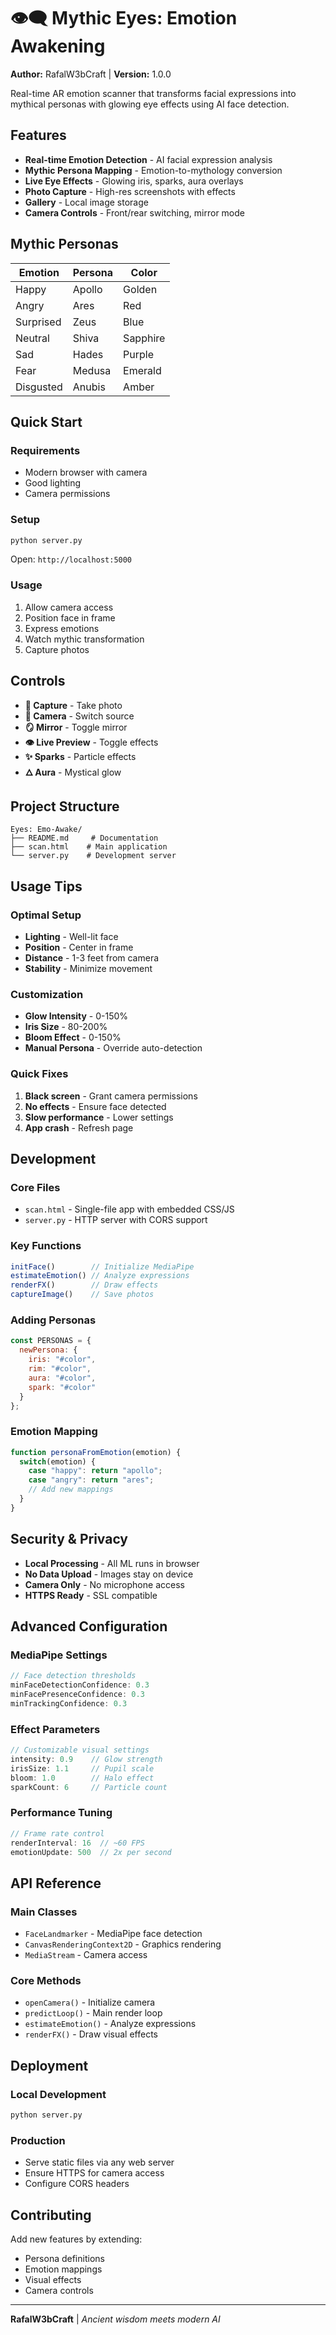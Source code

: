 # 👁️‍🗨️ Mythic Eyes: Emotion Awakening

**Author:** RafalW3bCraft | **Version:** 1.0.0

Real-time AR emotion scanner that transforms facial expressions into mythical personas with glowing eye effects using AI face detection.

## Features

- **Real-time Emotion Detection** - AI facial expression analysis
- **Mythic Persona Mapping** - Emotion-to-mythology conversion
- **Live Eye Effects** - Glowing iris, sparks, aura overlays
- **Photo Capture** - High-res screenshots with effects
- **Gallery** - Local image storage
- **Camera Controls** - Front/rear switching, mirror mode

## Mythic Personas

| Emotion | Persona | Color |
|---------|---------|-------|
| Happy | Apollo | Golden |
| Angry | Ares | Red |
| Surprised | Zeus | Blue |
| Neutral | Shiva | Sapphire |
| Sad | Hades | Purple |
| Fear | Medusa | Emerald |
| Disgusted | Anubis | Amber |

## Quick Start

### Requirements
- Modern browser with camera
- Good lighting
- Camera permissions

### Setup
```bash
python server.py
```
Open: `http://localhost:5000`

### Usage
1. Allow camera access
2. Position face in frame
3. Express emotions
4. Watch mythic transformation
5. Capture photos

## Controls

- **📸 Capture** - Take photo
- **🔁 Camera** - Switch source
- **🪞 Mirror** - Toggle mirror
- **👁️ Live Preview** - Toggle effects
- **✨ Sparks** - Particle effects
- **🜂 Aura** - Mystical glow

## Project Structure

```
Eyes: Emo-Awake/
├── README.md     # Documentation
├── scan.html    # Main application
└── server.py    # Development server
```

## Usage Tips

### Optimal Setup
- **Lighting** - Well-lit face
- **Position** - Center in frame
- **Distance** - 1-3 feet from camera
- **Stability** - Minimize movement

### Customization
- **Glow Intensity** - 0-150%
- **Iris Size** - 80-200%
- **Bloom Effect** - 0-150%
- **Manual Persona** - Override auto-detection

### Quick Fixes
1. **Black screen** - Grant camera permissions
2. **No effects** - Ensure face detected
3. **Slow performance** - Lower settings
4. **App crash** - Refresh page

## Development

### Core Files
- `scan.html` - Single-file app with embedded CSS/JS
- `server.py` - HTTP server with CORS support

### Key Functions
```javascript
initFace()        // Initialize MediaPipe
estimateEmotion() // Analyze expressions
renderFX()        // Draw effects
captureImage()    // Save photos
```

### Adding Personas
```javascript
const PERSONAS = {
  newPersona: {
    iris: "#color",
    rim: "#color", 
    aura: "#color",
    spark: "#color"
  }
};
```

### Emotion Mapping
```javascript
function personaFromEmotion(emotion) {
  switch(emotion) {
    case "happy": return "apollo";
    case "angry": return "ares";
    // Add new mappings
  }
}
```

## Security & Privacy

- **Local Processing** - All ML runs in browser
- **No Data Upload** - Images stay on device
- **Camera Only** - No microphone access
- **HTTPS Ready** - SSL compatible

## Advanced Configuration

### MediaPipe Settings
```javascript
// Face detection thresholds
minFaceDetectionConfidence: 0.3
minFacePresenceConfidence: 0.3
minTrackingConfidence: 0.3
```

### Effect Parameters
```javascript
// Customizable visual settings
intensity: 0.9    // Glow strength
irisSize: 1.1     // Pupil scale
bloom: 1.0        // Halo effect
sparkCount: 6     // Particle count
```

### Performance Tuning
```javascript
// Frame rate control
renderInterval: 16  // ~60 FPS
emotionUpdate: 500  // 2x per second
```

## API Reference

### Main Classes
- `FaceLandmarker` - MediaPipe face detection
- `CanvasRenderingContext2D` - Graphics rendering
- `MediaStream` - Camera access

### Core Methods
- `openCamera()` - Initialize camera
- `predictLoop()` - Main render loop
- `estimateEmotion()` - Analyze expressions
- `renderFX()` - Draw visual effects

## Deployment

### Local Development
```bash
python server.py
```

### Production
- Serve static files via any web server
- Ensure HTTPS for camera access
- Configure CORS headers

## Contributing

Add new features by extending:
- Persona definitions
- Emotion mappings
- Visual effects
- Camera controls


---

**RafalW3bCraft** | *Ancient wisdom meets modern AI*